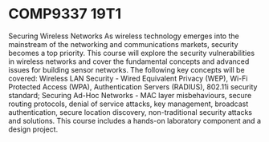 # COMP9337 19T1
Securing Wireless Networks
As wireless technology emerges into the mainstream of the networking and communications markets, security becomes a top priority. This course will explore the security vulnerabilities in wireless networks and cover the fundamental concepts and advanced issues for building sensor networks. The following key concepts will be covered: Wireless LAN Security - Wired Equivalent Privacy (WEP), Wi-Fi Protected Access (WPA), Authentication Servers (RADIUS), 802.11i security standard; Securing Ad-Hoc Networks - MAC layer misbehaviours, secure routing protocols, denial of service attacks, key management, broadcast authentication, secure location discovery, non-traditional security attacks and solutions. This course includes a hands-on laboratory component and a design project.
